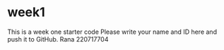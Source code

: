 # week1
This is a week one starter code 
Please write your name and ID here and push it to GitHub.
Rana 220717704
